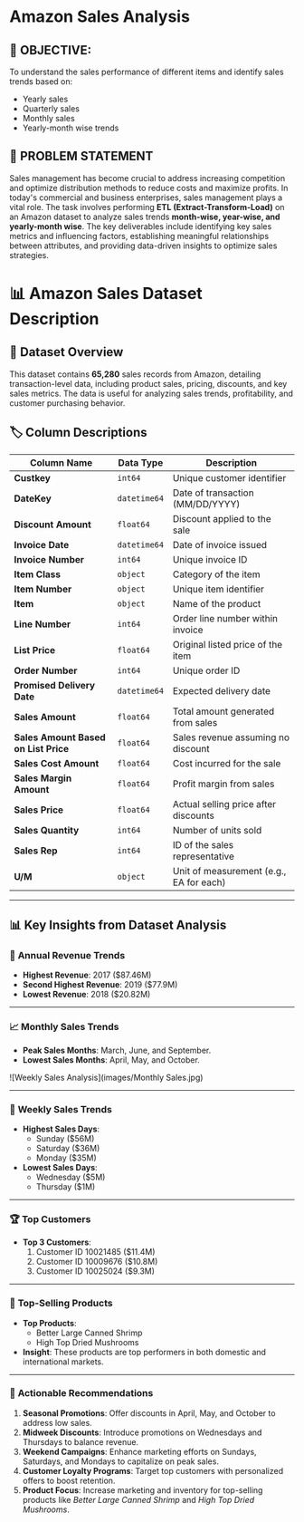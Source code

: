 # Amazon Sales Analysis

## 📌 OBJECTIVE:
To understand the sales performance of different items and identify sales trends based on:
- Yearly sales
- Quarterly sales
- Monthly sales
- Yearly-month wise trends

## 📝 PROBLEM STATEMENT  
Sales management has become crucial to address increasing competition and optimize distribution methods to reduce costs and maximize profits. In today's commercial and business enterprises, sales management plays a vital role. The task involves performing **ETL (Extract-Transform-Load)** on an Amazon dataset to analyze sales trends **month-wise, year-wise, and yearly-month wise**. The key deliverables include identifying key sales metrics and influencing factors, establishing meaningful relationships between attributes, and providing data-driven insights to optimize sales strategies.


# 📊 Amazon Sales Dataset Description

## 📂 Dataset Overview  
This dataset contains **65,280** sales records from Amazon, detailing transaction-level data, including product sales, pricing, discounts, and key sales metrics. The data is useful for analyzing sales trends, profitability, and customer purchasing behavior.

## 🏷️ Column Descriptions  

| Column Name                         | Data Type        | Description |
|--------------------------------------|-----------------|-------------|
| **Custkey**                          | `int64`         | Unique customer identifier |
| **DateKey**                          | `datetime64`        | Date of transaction (MM/DD/YYYY) |
| **Discount Amount**                  | `float64`       | Discount applied to the sale |
| **Invoice Date**                      | `datetime64`    | Date of invoice issued |
| **Invoice Number**                    | `int64`         | Unique invoice ID |
| **Item Class**                        | `object`        | Category of the item |
| **Item Number**                       | `object`        | Unique item identifier |
| **Item**                              | `object`        | Name of the product |
| **Line Number**                       | `int64`         | Order line number within invoice |
| **List Price**                        | `float64`       | Original listed price of the item |
| **Order Number**                      | `int64`         | Unique order ID |
| **Promised Delivery Date**            | `datetime64`        | Expected delivery date |
| **Sales Amount**                      | `float64`       | Total amount generated from sales |
| **Sales Amount Based on List Price**  | `float64`       | Sales revenue assuming no discount |
| **Sales Cost Amount**                 | `float64`       | Cost incurred for the sale |
| **Sales Margin Amount**               | `float64`       | Profit margin from sales |
| **Sales Price**                       | `float64`       | Actual selling price after discounts |
| **Sales Quantity**                    | `int64`         | Number of units sold |
| **Sales Rep**                         | `int64`         | ID of the sales representative |
| **U/M**                               | `object`        | Unit of measurement (e.g., EA for each) |





---

## 📊 Key Insights from Dataset Analysis

### 📅 **Annual Revenue Trends**
- **Highest Revenue**: 2017 ($87.46M)  
- **Second Highest Revenue**: 2019 ($77.9M)  
- **Lowest Revenue**: 2018 ($20.82M)  

---

### 📈 **Monthly Sales Trends**
- **Peak Sales Months**: March, June, and September.  
- **Lowest Sales Months**: April, May, and October.  

![Weekly Sales Analysis](images/Monthly Sales.jpg)

---

### 📆 **Weekly Sales Trends**
- **Highest Sales Days**:  
  - Sunday ($56M)  
  - Saturday ($36M)  
  - Monday ($35M)  
- **Lowest Sales Days**:  
  - Wednesday ($5M)  
  - Thursday ($1M)  


---

### 🏆 **Top Customers**
- **Top 3 Customers**:  
  1. Customer ID 10021485 ($11.4M)  
  2. Customer ID 10009676 ($10.8M)  
  3. Customer ID 10025024 ($9.3M)  


---

### 🛒 **Top-Selling Products**
- **Top Products**:  
  - Better Large Canned Shrimp  
  - High Top Dried Mushrooms  
- **Insight**: These products are top performers in both domestic and international markets.  


---

### 🚀 **Actionable Recommendations**
1. **Seasonal Promotions**: Offer discounts in April, May, and October to address low sales.  
2. **Midweek Discounts**: Introduce promotions on Wednesdays and Thursdays to balance revenue.  
3. **Weekend Campaigns**: Enhance marketing efforts on Sundays, Saturdays, and Mondays to capitalize on peak sales.  
4. **Customer Loyalty Programs**: Target top customers with personalized offers to boost retention.  
5. **Product Focus**: Increase marketing and inventory for top-selling products like *Better Large Canned Shrimp* and *High Top Dried Mushrooms*.

